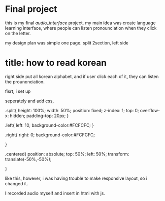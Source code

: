 # Final project
this is my final _audio_interface_ project.
my main idea was create language learning interface,
where people can listen pronounciation when they click on the letter.

my design plan was simple one page. split 2section,
left side <h1>title: how to read korean</h1>
right side put all korean alphabet, and if user click each of it, they can listen the prounonciation.

fisrt, i set up <div class> seperately and add css,

.split{
  height: 100%;
  width: 50%;
  position: fixed;
  z-index: 1;
  top: 0;
  overflow-x: hidden;
  padding-top: 20px;
}

.left{
  left: 10;
  background-color:#FCFCFC;
}

.right{
  right: 0;
  background-color:#FCFCFC;

}

.centered{
  position: absolute;
  top: 50%;
  left: 50%;
  transform: translate(-50%,-50%);
 
}

like this, 
however, i was having trouble to make responsive layout, so i changed it.

I recorded audio myself and insert in html with js.

